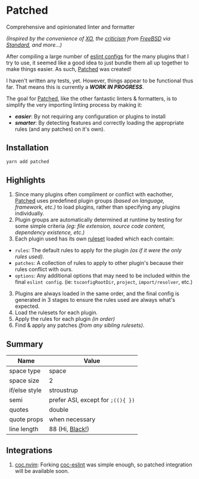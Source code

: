 # Patched

Comprehensive and opinionated linter and formatter

*(Inspired by the convenience of [XO](https://github.com/xojs/xo), the [criticism](https://www.freebsd.org/doc/en/books/faq/misc.html#bikeshed-painting) from
[FreeBSD](https://www.freebsd.org) via [Standard](https://github.com/standard/standard), and more...)*

After compiling a large number of [eslint configs](https://github.com/alexseitsinger/patched-rulesets/tree/master/src/plugins) for the many
plugins that I try to use, it seemed like a good idea to just bundle them all up together to make things easier. As such,
[Patched](https://github.com/alexseitsinger/patched) was created!

I haven't written any tests, yet. However, things appear to be functional thus far. That means this is currently a ***WORK IN PROGRESS***.

The goal for [Patched](https://github.com/alexseitsinger/patched), like the other fantastic linters & formatters, is to simplify
the very importing linting process by making it:
- ***easier***: By not requiring any configuration or plugins to install
- ***smarter***: By detecting features and correctly loading the appropriate rules (and any patches) on it's own).

## Installation

```javascript
yarn add patched
```

## Highlights

1. Since many plugins often compliment or conflict with eachother, [Patched](https://github.com/alexseitsinger/patched) uses
   predefined plugin groups *(based on language, framework, etc.)* to load plugins, rather than specifying any plugins
   individually.
4. Plugin groups are automatically determined at runtime by testing for some simple criteria *(eg: file extension, source code
   content, dependency existence, etc.)*
2. Each plugin used has its own [ruleset](https://github.com/alexseitsinger/patched-rulesets/tree/master/src/plugins) loaded which each contain:
  - `rules`: The default rules to apply for the plugin *(as if it were the only rules used)*.
  - `patches`: A collection of rules to apply to other plugin's because their rules conflict with ours.
  - `options`: Any additional options that may need to be included within the final `eslint config`. (ie: `tsconfigRootDir`, `project`, `import/resolver`, etc.)
3. Plugins are always loaded in the same order, and the final config is generated in 3 stages to ensure the rules used are
   always what's expected.
  1. Load the rulesets for each plugin.
  2. Apply the rules for each plugin *(in order)*
  3. Find & apply any patches *(from any sibling rulesets)*.

## Summary

Name                     | Value
---                      | ---
space type               | space
space size               | 2
if/else style            | stroustrup
semi                     | prefer ASI, except for `;((){ })`
quotes                   | double
quote props              | when necessary
line length              | 88 (Hi, [Black!](https://github.com/psf/black))

## Integrations

1. [coc.nvim](https://github.com/neoclide/coc.nvim): Forking [coc-eslint](https://github.com/neoclide/coc-eslint) was simple
   enough, so patched integration will be available soon.
